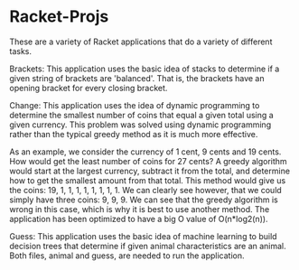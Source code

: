 # Racket-Projs

These are a variety of Racket applications that do a variety of different tasks.

Brackets: This application uses the basic idea of stacks to determine if a given string of brackets are 'balanced'. 
That is, the brackets have an opening bracket for every closing bracket.

Change: This application uses the idea of dynamic programming to determine the smallest number of coins that equal a given total using a given currency.
This problem was solved using dynamic programming rather than the typical greedy method as it is much more effective.

As an example, we consider the currency of 1 cent, 9 cents and 19 cents. How would get the least number of coins for 27 cents? A greedy algorithm would start at the 
largest currency, subtract it from the total, and determine how to get the smallest amount from that total. This method would give us the coins: 19, 1, 1, 1, 1, 1, 1, 1, 1.
We can clearly see however, that we could simply have three coins: 9, 9, 9. We can see that the greedy algorithm is wrong in this case, which is why it is best to use another method.
The application has been optimized to have a big O value of O(n*log2(n)).

Guess: This application uses the basic idea of machine learning to build decision trees that determine if given animal characteristics are an animal. Both files, animal and guess,
are needed to run the application.
